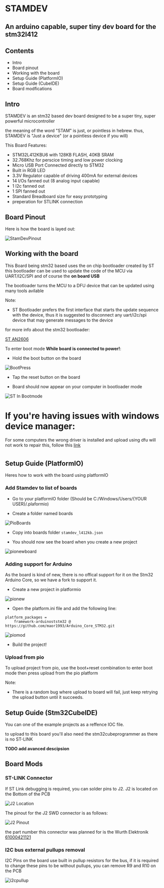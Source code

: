 # STAMDEV 
## An arduino capable, super tiny dev board for the stm32l412 


## Contents 
* Intro
* Board pinout
* Working with the board
* Setup Guide (PlatformIO)
* Setup Guide (CubeIDE)
* Board modfications






## Intro 
STAMDEV is an stm32 based dev board designed to be a super tiny, super powerful microcontroller

the meaning of the word "STAM" is just, or pointless in hebrew. thus, STAMDEV is "Just a device" (or a pointless device if you will)

This Board Features:
* STM32L412KBU6 with 128KB FLASH, 40KB SRAM
* 32.768Khz for perscice timing and low power clocking 
* Micro USB Port Connected directly to STM32
* Built in RGB LED  
* 3.3V Regulator capable of driving 400mA for external devices
* 14 I/Os fanned out (8 analog input capable)
* 1 I2c fanned out
* 1 SPI fanned out
* Standard Breadboard size for easy prototyping
* preperation for STLINK connection


## Board Pinout 
Here is how the board is layed out:

![StamDevPinout](./Img/StamDev.svg)



## Working with the board 
This Board being stm32 based uses the on chip bootloader created by ST
this bootloader can be used to update the code of the MCU via UART/I2C/SPI and of course the **on board USB**

The bootloader turns the MCU to a DFU device that can be updated using many tools avilable

Note:
* ST Bootloader prefers the first interface that starts the update sequence with the device, thus it is suggested to disconnect any uart/i2c/spi device that may generate messages to the device


for more info about the stm32 bootloader:

[ST AN2606](https://www.st.com/resource/en/application_note/cd00167594-stm32-microcontroller-system-memory-boot-mode-stmicroelectronics.pdf)


To enter boot mode **While board is connected to power!**:

* Hold the boot button on the board

![BootPress](./Img/BootPress.png)

* Tap the reset button on the board



* Board should now appear on your computer in bootloader mode

![ST In Bootmode](./Img/DeviceManager.png)


# **If you're having issues with windows device manager:**

For some computers the wrong driver is installed and upload using dfu will not work
to repair this, follow this [link](https://www.hanselman.com/blog/how-to-fix-dfuutil-stm-winusb-zadig-bootloaders-and-other-firmware-flashing-issues-on-windows)

#

## Setup Guide (PlatformIO)
Heres how to work with the board using platformIO

### Add Stamdev to list of boards 
* Go to your platformIO folder (Should be C:/Windows/Users/{YOUR USER}/.plaformio)

* Create a folder named boards

![PioBoards](./Img/pioboards.png)

* Copy into boards folder `stamdev_l412kb.json`

* You should now see the board when you create a new project

![pionewboard](./Img/pionewproj.png)


### Adding support for Arduino 
As the board is kind of new, there is no offical support for it on the Stm32 Arduino Core, so we have a fork to support it.


* Create a new project in platformio

![pionew](./Img/pioarduinonew.png)

* Open the platform.ini file and add the following line:

```
platform_packages = 
	framework-arduinoststm32 @ https://github.com/maor1993/Arduino_Core_STM32.git
```

![piomod](./Img/pioarduinoini.png)


* Build the project!

### Upload from pio
To upload project from pio, use the boot+reset combination to enter boot mode then press upload from the pio platform

Note:
* There is a random bug where upload to board will fail, just keep retrying the upload button until it succeeds. 





## Setup Guide (Stm32CubeIDE)
You can one of the example projects as a reffence IOC file.

to upload to this board you'll also need the stm32cubeprogrammer as there is no ST-LINK


**TODO add avanced descipsion**






## Board Mods


### ST-LINK Connector 
If ST Link debugging is required, you can solder pins to J2. J2 is located on the Bottom of the PCB

![J2 Location](./Img/J2Loc.png)

The pinout for the J2 SWD connector is as follows:

![J2 Pinout](./Img/J2Pinout.png)

the part number this connector was planned for is the Wurth Elektronik [61000421121](https://www.we-online.com/catalog/datasheet/61000421121.pdf)




### I2C bus external pullups removal
I2C Pins on the board use built in pullup resistors for the bus, if it is required to change these pins to be without pullups, you can remove R9 and R10 on the PCB

![i2cpullup](./Img/I2cPullup.jpg)




